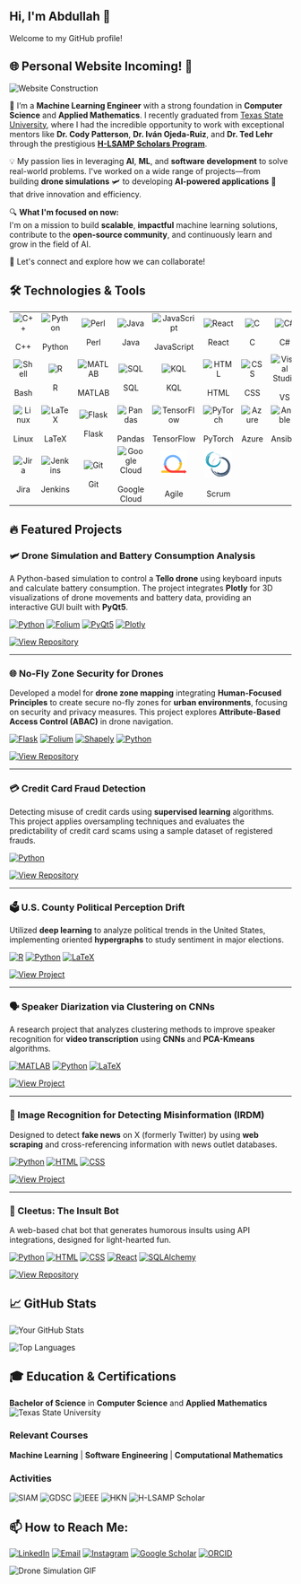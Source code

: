 ## Hi, I'm Abdullah 👋  
Welcome to my GitHub profile!

## 🌐 Personal Website Incoming! 🚀
![Website Construction](https://media.giphy.com/media/QbumCX9HFFDQA/giphy.gif)

🚀 I’m a **Machine Learning Engineer** with a strong foundation in **Computer Science** and **Applied Mathematics**. I recently graduated from [Texas State University](https://www.txstate.edu), where I had the incredible opportunity to work with exceptional mentors like **Dr. Cody Patterson**, **Dr. Iván Ojeda-Ruiz**, and **Dr. Ted Lehr** through the prestigious [**H-LSAMP Scholars Program**](https://hlsamp.cose.txst.edu/).

💡 My passion lies in leveraging **AI**, **ML**, and **software development** to solve real-world problems. I've worked on a wide range of projects—from building **drone simulations** 🛩️ to developing **AI-powered applications** 🤖 that drive innovation and efficiency. 

🔍 **What I'm focused on now:**  
I'm on a mission to build **scalable**, **impactful** machine learning solutions, contribute to the **open-source community**, and continuously learn and grow in the field of AI.

🌟 Let's connect and explore how we can collaborate!

## 🛠️ Technologies & Tools
<table>
  <tr>
    <td align="center" width="96">
      <div title="Expert">
        <img src="https://cdn.jsdelivr.net/gh/devicons/devicon/icons/cplusplus/cplusplus-original.svg" width="48" height="48" alt="C++" />
      </div>
      <br>C++
    </td>
    
  <td align="center" width="96">
      <div title="Expert">
        <img src="https://cdn.jsdelivr.net/gh/devicons/devicon/icons/python/python-original.svg" width="48" height="48" alt="Python" />
      </div>
      <br>Python
    </td>
    
  <td align="center" width="96">
      <div title="Novice">
        <img src="https://cdn.jsdelivr.net/gh/devicons/devicon/icons/perl/perl-original.svg" width="48" height="48" alt="Perl" />
      </div>
      <br>Perl
    </td>
    
  <td align="center" width="96">
      <div title="Proficient">
        <img src="https://cdn.jsdelivr.net/gh/devicons/devicon/icons/java/java-original.svg" width="48" height="48" alt="Java" />
      </div>
      <br>Java
    </td>
    
  <td align="center" width="96">
      <div title="Expert">
        <img src="https://cdn.jsdelivr.net/gh/devicons/devicon/icons/javascript/javascript-original.svg" width="48" height="48" alt="JavaScript" />
      </div>
      <br>JavaScript
    </td>
  
  <td align="center" width="96">
      <div title="Advanced Beginner">
        <img src="https://cdn.jsdelivr.net/gh/devicons/devicon/icons/react/react-original.svg" width="48" height="48" alt="React" />
      </div>
      <br>React
    </td>

  <td align="center" width="96">
      <div title="Proficient">
        <img src="https://cdn.jsdelivr.net/gh/devicons/devicon/icons/c/c-original.svg" width="48" height="48" alt="C" />
      </div>
      <br>C
    </td>

  <td align="center" width="96">
      <div title="Advanced Beginner">
        <img src="https://cdn.jsdelivr.net/gh/devicons/devicon/icons/csharp/csharp-original.svg" width="48" height="48" alt="C#" />
      </div>
      <br>C#
    </td>
    </tr>

<tr>
  <td align="center" width="96">
      <div title="Expert">
        <img src="https://cdn.jsdelivr.net/gh/devicons/devicon/icons/bash/bash-original.svg" width="48" height="48" alt="Shell" />
      </div>
      <br>Bash
    </td>

  <td align="center" width="96">
      <div title="Expert">
        <img src="https://cdn.jsdelivr.net/gh/devicons/devicon/icons/r/r-original.svg" width="48" height="48" alt="R" />
      </div>
      <br>R
    </td>

  <td align="center" width="96">
      <div title="Expert">
        <img src="https://cdn.jsdelivr.net/gh/devicons/devicon/icons/matlab/matlab-original.svg" width="48" height="48" alt="MATLAB" />
      </div>
      <br>MATLAB
    </td>

  <td align="center" width="96">
      <div title="Expert">
        <img src="https://cdn.jsdelivr.net/gh/devicons/devicon/icons/mysql/mysql-original.svg" width="48" height="48" alt="SQL" />
      </div>
      <br>SQL
    </td>

  <td align="center" width="96">
      <div title="Proficient">
        <img src="https://cdn.jsdelivr.net/gh/devicons/devicon/icons/kotlin/kotlin-original.svg" width="48" height="48" alt="KQL" />
      </div>
      <br>KQL
    </td>

  <td align="center" width="96">
      <div title="Expert">
        <img src="https://cdn.jsdelivr.net/gh/devicons/devicon/icons/html5/html5-original.svg" width="48" height="48" alt="HTML" />
      </div>
      <br>HTML
    </td>

  <td align="center" width="96">
      <div title="Expert">
        <img src="https://cdn.jsdelivr.net/gh/devicons/devicon/icons/css3/css3-original.svg" width="48" height="48" alt="CSS" />
      </div>
      <br>CSS
    </td>
    <td align="center" width="96">
      <div title="Proficient">
        <img src="https://cdn.jsdelivr.net/gh/devicons/devicon/icons/visualstudio/visualstudio-plain.svg" width="48" height="48" alt="Visual Studio" />
      </div>
      <br>VS
    </td>
    </tr>
<tr>
  <td align="center" width="96">
      <div title="Expert">
        <img src="https://cdn.jsdelivr.net/gh/devicons/devicon/icons/linux/linux-original.svg" width="48" height="48" alt="Linux" />
      </div>
      <br>Linux
    </td>
    
  <td align="center" width="96">
      <div title="Proficient">
        <img src="https://cdn.jsdelivr.net/gh/devicons/devicon/icons/latex/latex-original.svg" width="48" height="48" alt="LaTeX" />
      </div>
      <br>LaTeX
    </td>

  <td align="center" width="96">
      <div title="Expert">
        <img src="https://cdn.jsdelivr.net/gh/devicons/devicon/icons/flask/flask-original.svg" width="48" height="48" alt="Flask" />
      </div>
      <br>Flask
    </td>

  <td align="center" width="96">
      <div title="Expert">
        <img src="https://cdn.jsdelivr.net/gh/devicons/devicon/icons/pandas/pandas-original.svg" width="48" height="48" alt="Pandas" />
      </div>
      <br>Pandas
    </td>

   <td align="center" width="96">
      <div title="Expert">
        <img src="https://cdn.jsdelivr.net/gh/devicons/devicon/icons/tensorflow/tensorflow-original.svg" width="48" height="48" alt="TensorFlow" />
      </div>
      <br>TensorFlow
    </td>
    
  <td align="center" width="96">
      <div title="Expert">
        <img src="https://cdn.jsdelivr.net/gh/devicons/devicon/icons/pytorch/pytorch-original.svg" width="48" height="48" alt="PyTorch" />
      </div>
      <br>PyTorch
    </td>

  <td align="center" width="96">
      <div title="Proficient">
        <img src="https://cdn.jsdelivr.net/gh/devicons/devicon/icons/azure/azure-original.svg" width="48" height="48" alt="Azure" />
      </div>
      <br>Azure
    </td>

  <td align="center" width="96">
      <div title="Proficient">
        <img src="https://cdn.jsdelivr.net/gh/devicons/devicon/icons/ansible/ansible-original.svg" width="48" height="48" alt="Ansible" />
      </div>
      <br>Ansible
    </td>
    </tr>
<tr>
  <td align="center" width="96">
      <div title="Proficient">
        <img src="https://cdn.jsdelivr.net/gh/devicons/devicon/icons/jira/jira-original.svg" width="48" height="48" alt="Jira" />
      </div>
      <br>Jira
    </td>

  <td align="center" width="96">
      <div title="Expert">
        <img src="https://cdn.jsdelivr.net/gh/devicons/devicon/icons/jenkins/jenkins-original.svg" width="48" height="48" alt="Jenkins" />
      </div>
      <br>Jenkins
    </td>

  <td align="center" width="96">
      <div title="Expert">
        <img src="https://cdn.jsdelivr.net/gh/devicons/devicon/icons/git/git-original.svg" width="48" height="48" alt="Git" />
      </div>
      <br>Git
    </td>

  <td align="center" width="96">
      <div title="Proficient">
        <img src="https://cdn.jsdelivr.net/gh/devicons/devicon/icons/googlecloud/googlecloud-original.svg" width="48" height="48" alt="Google Cloud" />
      </div>
      <br>Google Cloud
    </td>
    <td align="center" width="96">
      <div title="Proficient">
        <img src="img/agile.png" width="48" height="48" alt="Agile" />
      </div>
      <br>Agile
    </td>

  <td align="center" width="96">
      <div title="Proficient">
        <img src="img/scrum.svg" width="48" height="48" alt="Scrum" />
      </div>
      <br>Scrum
    </td>
  </tr>
</table>



## 🔥 Featured Projects

### 🛩️ Drone Simulation and Battery Consumption Analysis
A Python-based simulation to control a **Tello drone** using keyboard inputs and calculate battery consumption. The project integrates **Plotly** for 3D visualizations of drone movements and battery data, providing an interactive GUI built with **PyQt5**.

  [![Python](https://img.shields.io/badge/Python-3776AB?style=for-the-badge&logo=python&logoColor=white)](https://www.python.org/)
  [![Folium](https://img.shields.io/badge/Folium-5F8D4C?style=for-the-badge&logo=folium&logoColor=white)](https://python-visualization.github.io/folium/)
  [![PyQt5](https://img.shields.io/badge/PyQt5-4B8BBE?style=for-the-badge&logo=qt&logoColor=white)](https://riverbankcomputing.com/software/pyqt/intro)
  [![Plotly](https://img.shields.io/badge/Plotly-3B5998?style=for-the-badge&logo=plotly&logoColor=white)](https://plotly.com/)
  
[![View Repository](https://img.shields.io/badge/View_Repository-0072B8?style=for-the-badge&logo=github&logoColor=white)](https://github.com/dullahgtt/Drone-Battery-Simulator)

---

### 🌐 No-Fly Zone Security for Drones
Developed a model for **drone zone mapping** integrating **Human-Focused Principles** to create secure no-fly zones for **urban environments**, focusing on security and privacy measures. This project explores **Attribute-Based Access Control (ABAC)** in drone navigation.

  [![Flask](https://img.shields.io/badge/Flask-000000?style=for-the-badge&logo=flask&logoColor=white)](https://flask.palletsprojects.com/)
  [![Folium](https://img.shields.io/badge/Folium-5F8D4C?style=for-the-badge&logo=folium&logoColor=white)](https://python-visualization.github.io/folium/)
  [![Shapely](https://img.shields.io/badge/Shapely-66A0D1?style=for-the-badge&logo=python&logoColor=white)](https://shapely.readthedocs.io/)
  [![Python](https://img.shields.io/badge/Python-3776AB?style=for-the-badge&logo=python&logoColor=white)](https://www.python.org/)

[![View Repository](https://img.shields.io/badge/View_Repository-0072B8?style=for-the-badge&logo=github&logoColor=white)](https://github.com/dullahgtt/REU-2022)

---

### 💳 Credit Card Fraud Detection
Detecting misuse of credit cards using **supervised learning** algorithms. This project applies oversampling techniques and evaluates the predictability of credit card scams using a sample dataset of registered frauds.

  [![Python](https://img.shields.io/badge/Python-3776AB?style=for-the-badge&logo=python&logoColor=white)](https://www.python.org/)

[![View Repository](https://img.shields.io/badge/View_Repository-0072B8?style=for-the-badge&logo=github&logoColor=white)](https://github.com/dullahgtt/Credit-Card-Fraud)

---

### 🗳️ U.S. County Political Perception Drift
Utilized **deep learning** to analyze political trends in the United States, implementing oriented **hypergraphs** to study sentiment in major elections.

  [![R](https://img.shields.io/badge/R-276DC3?style=for-the-badge&logo=r&logoColor=white)](https://www.r-project.org/)
  [![Python](https://img.shields.io/badge/Python-3776AB?style=for-the-badge&logo=python&logoColor=white)](https://www.python.org/)
  [![LaTeX](https://img.shields.io/badge/LaTeX-3A1A1A?style=for-the-badge&logo=latex&logoColor=white)](https://www.latex-project.org/)

[![View Project](https://img.shields.io/badge/View_Project-0072B8?style=for-the-badge&logo=google&logoColor=white)](https://drive.google.com/file/d/14fp_IXIruJPljTpX6XQMLYQ1eh_na1Nw/view?usp=sharing)

---

### 🗣️ Speaker Diarization via Clustering on CNNs
A research project that analyzes clustering methods to improve speaker recognition for **video transcription** using **CNNs** and **PCA-Kmeans** algorithms.

  [![MATLAB](https://img.shields.io/badge/MATLAB-0076A8?style=for-the-badge&logo=matlab&logoColor=white)](https://www.mathworks.com/products/matlab.html)
  [![Python](https://img.shields.io/badge/Python-3776AB?style=for-the-badge&logo=python&logoColor=white)](https://www.python.org/)
  [![LaTeX](https://img.shields.io/badge/LaTeX-3A1A1A?style=for-the-badge&logo=latex&logoColor=white)](https://www.latex-project.org/)

[![View Project](https://img.shields.io/badge/View_Project-0072B8?style=for-the-badge&logo=google&logoColor=white)](https://drive.google.com/file/d/1_B_lcpMaqaZvfPYVrNL5sT04e1DRJnAC/view?usp=sharing)

---

### 📰 Image Recognition for Detecting Misinformation (IRDM)
Designed to detect **fake news** on X (formerly Twitter) by using **web scraping** and cross-referencing information with news outlet databases.

  [![Python](https://img.shields.io/badge/Python-3776AB?style=for-the-badge&logo=python&logoColor=white)](https://www.python.org/)
  [![HTML](https://img.shields.io/badge/HTML-E34F26?style=for-the-badge&logo=html5&logoColor=white)](https://developer.mozilla.org/en-US/docs/Web/HTML)
  [![CSS](https://img.shields.io/badge/CSS-1572B6?style=for-the-badge&logo=css3&logoColor=white)](https://developer.mozilla.org/en-US/docs/Web/CSS)

[![View Project](https://img.shields.io/badge/View_Project-0072B8?style=for-the-badge&logo=google&logoColor=white)](https://drive.google.com/file/d/1ePYC9a41d9iquCqAvahFDwT0aZDEd0-P/view)

---

### 🤖 Cleetus: The Insult Bot
A web-based chat bot that generates humorous insults using API integrations, designed for light-hearted fun.

  [![Python](https://img.shields.io/badge/Python-3776AB?style=for-the-badge&logo=python&logoColor=white)](https://www.python.org/)
  [![HTML](https://img.shields.io/badge/HTML-E34F26?style=for-the-badge&logo=html5&logoColor=white)](https://developer.mozilla.org/en-US/docs/Web/HTML)
  [![CSS](https://img.shields.io/badge/CSS-1572B6?style=for-the-badge&logo=css3&logoColor=white)](https://developer.mozilla.org/en-US/docs/Web/CSS)
  [![React](https://img.shields.io/badge/React-61DAFB?style=for-the-badge&logo=react&logoColor=white)](https://reactjs.org/)
  [![SQLAlchemy](https://img.shields.io/badge/SQLAlchemy-3EAA6D?style=for-the-badge&logo=sqlalchemy&logoColor=white)](https://www.sqlalchemy.org/)

[![View Repository](https://img.shields.io/badge/View_Repository-0072B8?style=for-the-badge&logo=github&logoColor=white)](https://github.com/dullahgtt/Friendly-Chat-Bot)


## 📈 GitHub Stats

![Your GitHub Stats](https://github-readme-stats.vercel.app/api?username=dullahgtt&show_icons=true&theme=radical)

![Top Languages](https://github-readme-stats.vercel.app/api/top-langs/?username=dullahgtt&layout=compact&theme=radical)

## 🎓 Education & Certifications

**Bachelor of Science** in **Computer Science** and **Applied Mathematics**  
![Texas State University](https://img.shields.io/badge/Texas%20State%20University-%23004B87.svg?style=for-the-badge&logo=Texas%20State%20University)

### Relevant Courses
**Machine Learning** | **Software Engineering** | **Computational Mathematics**

### Activities
![SIAM](https://img.shields.io/badge/SIAM-%2300A0D1.svg?style=for-the-badge&logo=SIAM)
  ![GDSC](https://img.shields.io/badge/GDSC-%23F15123.svg?style=for-the-badge&logo=Google%20Developer%20Student%20Clubs)
  ![IEEE](https://img.shields.io/badge/IEEE-%23179DDC.svg?style=for-the-badge&logo=IEEE)
  ![HKN](https://img.shields.io/badge/HKN-%23B00000.svg?style=for-the-badge&logo=HKN)
  ![H-LSAMP Scholar](https://img.shields.io/badge/H--LSAMP%20Scholar-%230066CC.svg?style=for-the-badge&logo=H-LSAMP)

## 📫 How to Reach Me:

[![LinkedIn](https://img.shields.io/badge/LinkedIn-blue?style=for-the-badge&logo=linkedin)](https://www.linkedin.com/in/abdullah-kamal-a0106b1b9/)
[![Email](https://img.shields.io/badge/Email-white?style=for-the-badge&logo=gmail)](mailto:abdullahkamal888@gmail.com)
[![Instagram](https://img.shields.io/badge/Instagram-E4405F?style=for-the-badge&logo=instagram&logoColor=white)](https://www.instagram.com/dullahkamal/)
[![Google Scholar](https://img.shields.io/badge/Google%20Scholar-4285F4?style=for-the-badge&logo=google-scholar&logoColor=white)](https://scholar.google.com/citations?user=tI6Zx_8AAAAJ&hl=en&authuser=1)
[![ORCID](https://img.shields.io/badge/ORCID-A6CE39?style=for-the-badge&logo=orcid&logoColor=white)](https://orcid.org/0009-0002-2127-7917)



![Drone Simulation GIF](https://media.giphy.com/media/vfZ7EwPyLnnRm/giphy.gif)

<!--
**dullahgtt/dullahgtt** is a ✨ _special_ ✨ repository because its `README.md` (this file) appears on your GitHub profile.

Here are some ideas to get you started:

- 🔭 I’m currently working on ...
- 🌱 I’m currently learning ...
- 👯 I’m looking to collaborate on ...
- 🤔 I’m looking for help with ...
- 💬 Ask me about ...
- 📫 How to reach me: ...
- 😄 Pronouns: ...
- ⚡ Fun fact: ...
-->
